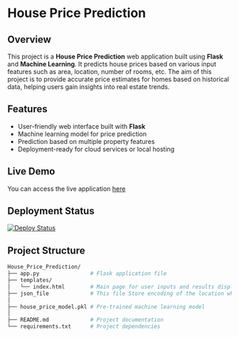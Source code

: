 # House Price Prediction

## Overview
This project is a **House Price Prediction** web application built using **Flask** and **Machine Learning**. It predicts house prices based on various input features such as area, location, number of rooms, etc. The aim of this project is to provide accurate price estimates for homes based on historical data, helping users gain insights into real estate trends.

## Features
- User-friendly web interface built with **Flask**
- Machine learning model for price prediction
- Prediction based on multiple property features
- Deployment-ready for cloud services or local hosting

## Live Demo
You can access the live application [here](https://house-price-prediction-flaskapp-1.onrender.com/)

## Deployment Status
[![Deploy Status](https://github.com/vish1108/House_Price_Prediction_FlaskApp/actions/workflows/deploy.yml/badge.svg)](https://github.com/vish1108/House_Price_Prediction_FlaskApp/actions/workflows/deploy.yml)


## Project Structure
```bash
House_Price_Prediction/
├── app.py                # Flask application file
├── templates/
│   └── index.html        # Main page for user inputs and results display
├── json_file             # This file Store encoding of the location which is used for ML models
│          
├── house_price_model.pkl # Pre-trained machine learning model
│     
├── README.md             # Project documentation
└── requirements.txt      # Project dependencies
